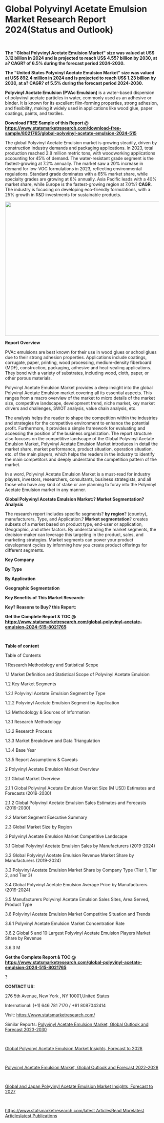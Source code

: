 <h1>Global Polyvinyl Acetate Emulsion Market Research Report 2024(Status and Outlook)</h1><br/><p><strong>The "Global Polyvinyl Acetate Emulsion Market" size was valued at US$ 3.12 billion in 2024 and is projected to reach US$ 4.55? billion by 2030, at a? <strong>CAGR</strong>? of 6.5% during the forecast period 2024-2030.</strong></p>
 
 
 
 <p><strong>The "United States Polyvinyl Acetate Emulsion Market" size was valued at US$ 892.4 million in 2024 and is projected to reach US$ 1.23 billion by 2030, at a? <strong>CAGR</strong>? of 5.5% during the forecast period 2024-2030.</strong></p>
 
 
 
 <p><strong>Polyvinyl Acetate Emulsion (PVAc Emulsion)</strong> is a water-based dispersion of polyvinyl acetate particles in water, commonly used as an adhesive or binder. It is known for its excellent film-forming properties, strong adhesion, and flexibility, making it widely used in applications like wood glue, paper coatings, paints, and textiles.</p>
 
 
 
 <p><strong>Download FREE Sample of this Report @ <a href="https://www.statsmarketresearch.com/download-free-sample/8021765/global-polyvinyl-acetate-emulsion-2024-515">https://www.statsmarketresearch.com/download-free-sample/8021765/global-polyvinyl-acetate-emulsion-2024-515</a></strong></p>
 
 
 
 <p>The global Polyvinyl Acetate Emulsion market is growing steadily, driven by construction industry demands and packaging applications. In 2023, total production reached 2.8 million metric tons, with woodworking applications accounting for 45% of demand. The water-resistant grade segment is the fastest-growing at 7.2% annually. The market saw a 20% increase in demand for low-VOC formulations in 2023, reflecting environmental regulations. Standard grade dominates with a 65% market share, while specialty grades are growing at 8% annually. Asia Pacific leads with a 40% market share, while Europe is the fastest-growing region at 7.0%? <strong><strong>CAGR</strong></strong>. The industry is focusing on developing eco-friendly formulations, with a 25% growth in R&D investments for sustainable products.</p>
 
 
 
 <p><img alt="" src="https://www.24marketreports.com/assets/report-images/PolyvinylAcetateEmulsionMarket.png" style="height:439px; width:731px" /></p>
 
 
 
 <p><strong>Report Overview</strong></p>
 
 
 
 <p>PVAc emulsions are best known for their use in wood glues or school glues due to their strong adhesion properties. Applications include coatings, corrugate, paper, printing, wood processing, medium-density fiberboard (MDF), construction, packaging, adhesive and heat-sealing applications. They bond with a variety of substrates, including wood, cloth, paper, or other porous materials.</p>
 
 
 
 <p>Polyvinyl Acetate Emulsion Market provides a deep insight into the global Polyvinyl Acetate Emulsion market covering all its essential aspects. This ranges from a macro overview of the market to micro details of the market size, competitive landscape, development trend, niche market, key market drivers and challenges, SWOT analysis, value chain analysis, etc.</p>
 
 
 
 <p>The analysis helps the reader to shape the competition within the industries and strategies for the competitive environment to enhance the potential profit. Furthermore, it provides a simple framework for evaluating and accessing the position of the business organization. The report structure also focuses on the competitive landscape of the Global Polyvinyl Acetate Emulsion Market, Polyvinyl Acetate Emulsion Market introduces in detail the market share, market performance, product situation, operation situation, etc. of the main players, which helps the readers in the industry to identify the main competitors and deeply understand the competition pattern of the market.</p>
 
 
 
 <p>In a word, Polyvinyl Acetate Emulsion Market is a must-read for industry players, investors, researchers, consultants, business strategists, and all those who have any kind of stake or are planning to foray into the Polyvinyl Acetate Emulsion market in any manner.</p>
 
 
 
 <p><strong>Global Polyvinyl Acetate Emulsion Market:? Market Segmentation? Analysis</strong></p>
 
 
 
 <p>The research report includes specific segments? <strong>by region</strong>? (country), manufacturers, Type, and Application.? <strong>Market segmentation</strong>? creates subsets of a market based on product type, end-user or application, Geographic, and other factors. By understanding the market segments, the decision-maker can leverage this targeting in the product, sales, and marketing strategies. Market segments can power your product development cycles by informing how you create product offerings for different segments.</p>
 
 
 
 <p><strong>Key Company</strong></p>
 
 
 
 <p><strong>By Type</strong></p>
 
 
 
 <p><strong><strong>By Application</strong></strong></p>
 
 
 
 <p><strong>Geographic Segmentation</strong></p>
 
 
 
 <p><strong>Key Benefits of This Market Research:</strong></p>
 
 
 
 <p><strong>Key? <strong>Reasons to Buy</strong>? this Report:</strong></p>
 
 
 
 <div><b>Get the Complete Report & TOC @ <a href="https://www.statsmarketresearch.com/global-polyvinyl-acetate-emulsion-2024-515-8021765">https://www.statsmarketresearch.com/global-polyvinyl-acetate-emulsion-2024-515-8021765</a></b></div>
 
 
 
 <p><br />
 
 <b>Table of content</b></p>
 
 
 
 <p>Table of Contents<br />
 
 1 Research Methodology and Statistical Scope<br />
 
 1.1 Market Definition and Statistical Scope of Polyvinyl Acetate Emulsion<br />
 
 1.2 Key Market Segments<br />
 
 1.2.1 Polyvinyl Acetate Emulsion Segment by Type<br />
 
 1.2.2 Polyvinyl Acetate Emulsion Segment by Application<br />
 
 1.3 Methodology & Sources of Information<br />
 
 1.3.1 Research Methodology<br />
 
 1.3.2 Research Process<br />
 
 1.3.3 Market Breakdown and Data Triangulation<br />
 
 1.3.4 Base Year<br />
 
 1.3.5 Report Assumptions & Caveats<br />
 
 2 Polyvinyl Acetate Emulsion Market Overview<br />
 
 2.1 Global Market Overview<br />
 
 2.1.1 Global Polyvinyl Acetate Emulsion Market Size (M USD) Estimates and Forecasts (2019-2030)<br />
 
 2.1.2 Global Polyvinyl Acetate Emulsion Sales Estimates and Forecasts (2019-2030)<br />
 
 2.2 Market Segment Executive Summary<br />
 
 2.3 Global Market Size by Region<br />
 
 3 Polyvinyl Acetate Emulsion Market Competitive Landscape<br />
 
 3.1 Global Polyvinyl Acetate Emulsion Sales by Manufacturers (2019-2024)<br />
 
 3.2 Global Polyvinyl Acetate Emulsion Revenue Market Share by Manufacturers (2019-2024)<br />
 
 3.3 Polyvinyl Acetate Emulsion Market Share by Company Type (Tier 1, Tier 2, and Tier 3)<br />
 
 3.4 Global Polyvinyl Acetate Emulsion Average Price by Manufacturers (2019-2024)<br />
 
 3.5 Manufacturers Polyvinyl Acetate Emulsion Sales Sites, Area Served, Product Type<br />
 
 3.6 Polyvinyl Acetate Emulsion Market Competitive Situation and Trends<br />
 
 3.6.1 Polyvinyl Acetate Emulsion Market Concentration Rate<br />
 
 3.6.2 Global 5 and 10 Largest Polyvinyl Acetate Emulsion Players Market Share by Revenue<br />
 
 3.6.3 M</p>
 
 
 
 <div><b>Get the Complete Report & TOC @ <a href="https://www.statsmarketresearch.com/global-polyvinyl-acetate-emulsion-2024-515-8021765">https://www.statsmarketresearch.com/global-polyvinyl-acetate-emulsion-2024-515-8021765</a></b></div>
 
 
 
 <p>? </p>
 
 
 
 <p><b>CONTACT US:</b><br />
 
 276 5th Avenue, New York , NY 10001,United States<br />
 
 International: (+1) 646 781 7170 / +91 8087042414<br />
 
 Visit: <a href="https://www.statsmarketresearch.com/">https://www.statsmarketresearch.com/</a><br />
 
 Similar Reports: <a href="https://www.statsmarketresearch.com/global-polyvinyl-acetate-emulsion-2024-515-8021765">Polyvinyl Acetate Emulsion Market, Global Outlook and Forecast 2023-2030</a><br />
 
 <br />
 
 <a href="https://www.statsmarketresearch.com/global-polyvinyl-acetate-emulsion-2024-515-8021765">Global Polyvinyl Acetate Emulsion Market Insights, Forecast to 2028</a><br />
 
 <br />
 
 <a href="https://www.statsmarketresearch.com/global-polyvinyl-acetate-emulsion-2024-515-8021765">Polyvinyl Acetate Emulsion Market, Global Outlook and Forecast 2022-2028</a><br />
 
 <br />
 
 <a href="https://www.statsmarketresearch.com/global-polyvinyl-acetate-emulsion-2024-515-8021765">Global and Japan Polyvinyl Acetate Emulsion Market Insights, Forecast to 2027</a><br />
 
 <br />
 
 <a href="https://gyeongbokgung.com">https://www.statsmarketresearch.com/</a><a href="https://hallyeomaritime.com">latest Articles</a><a href="https://jingwansa.com">Read More</a><a href="https://nguoiviet.jp/">latest Articles</a><a href="https://www.intelmarketresearch.com/">latest Publications</a></p>